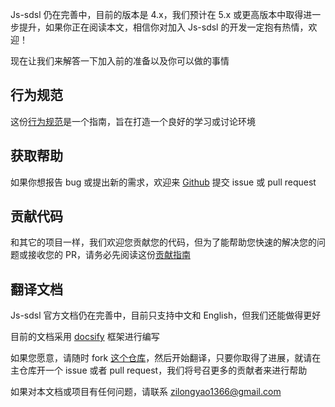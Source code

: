 Js-sdsl 仍在完善中，目前的版本是 4.x，我们预计在 5.x 或更高版本中取得进一步提升，如果你正在阅读本文，相信你对加入 Js-sdsl 的开发一定抱有热情，欢迎！

现在让我们来解答一下加入前的准备以及你可以做的事情

## 行为规范

这份[行为规范](https://github.com/ZLY201/js-sdsl/blob/main/CODE_OF_CONDUCT.md)是一个指南，旨在打造一个良好的学习或讨论环境

## 获取帮助

如果你想报告 bug 或提出新的需求，欢迎来 [Github](https://github.com/ZLY201/js-sdsl) 提交 issue 或 pull request

## 贡献代码

和其它的项目一样，我们欢迎您贡献您的代码，但为了能帮助您快速的解决您的问题或接收您的 PR，请务必先阅读这份[贡献指南](https://github.com/ZLY201/js-sdsl/blob/main/.github/CONTRIBUTING.md)

## 翻译文档

Js-sdsl 官方文档仍在完善中，目前只支持中文和 English，但我们还能做得更好

目前的文档采用 [docsify](https://docsify.js.org/) 框架进行编写

如果您愿意，请随时 fork [这个仓库](https://github.com/js-sdsl/js-sdsl.github.io)，然后开始翻译，只要你取得了进展，就请在主仓库开一个 issue 或者 pull request，我们将号召更多的贡献者来进行帮助

如果对本文档或项目有任何问题，请联系 <a href='mailto:zilongyao1366@gmail.com'>zilongyao1366@gmail.com</a>
